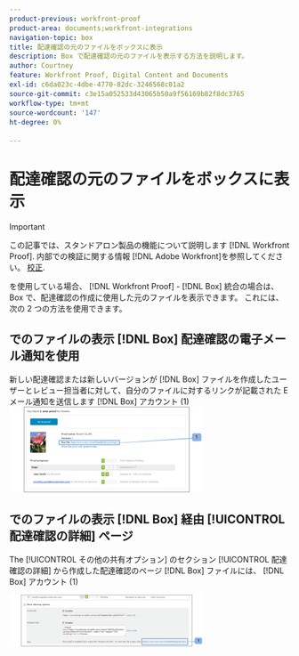 ```yaml
---
product-previous: workfront-proof
product-area: documents;workfront-integrations
navigation-topic: box
title: 配達確認の元のファイルをボックスに表示
description: Box で配達確認の元のファイルを表示する方法を説明します。
author: Courtney
feature: Workfront Proof, Digital Content and Documents
exl-id: c6da023c-4dbe-4770-82dc-3246568c01a2
source-git-commit: c3e15a052533d43065b50a9f56169b82f8dc3765
workflow-type: tm+mt
source-wordcount: '147'
ht-degree: 0%

---
```


# 配達確認の元のファイルをボックスに表示

>[!IMPORTANT]
>
>この記事では、スタンドアロン製品の機能について説明します [!DNL Workfront Proof]. 内部での検証に関する情報 [!DNL Adobe Workfront]を参照してください。 [校正](../../../review-and-approve-work/proofing/proofing.md).

を使用している場合、 [!DNL Workfront Proof] - [!DNL Box] 統合の場合は、Box で、配達確認の作成に使用した元のファイルを表示できます。 これには、次の 2 つの方法を使用できます。

## でのファイルの表示 [!DNL Box] 配達確認の電子メール通知を使用

新しい配達確認または新しいバージョンが [!DNL Box] ファイルを作成したユーザーとレビュー担当者に対して、自分のファイルに対するリンクが記載された E メール通知を送信します [!DNL Box] アカウント (1)\
![Box_-_Email_Notification.png](assets/box---email-notification-350x154.png)

## でのファイルの表示 [!DNL Box] 経由 [!UICONTROL 配達確認の詳細] ページ

The [!UICONTROL その他の共有オプション] のセクション [!UICONTROL 配達確認の詳細] から作成した配達確認のページ [!DNL Box] ファイルには、 [!DNL Box] アカウント (1)

![Box_-_Proof_Details_page.png](assets/box---proof-details-page-350x93.png)
